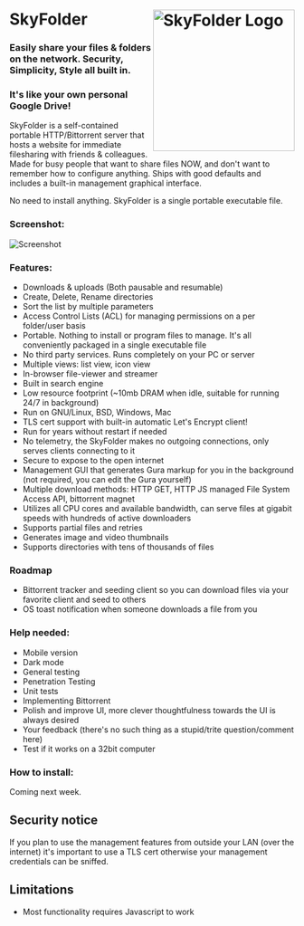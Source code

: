 # <img align="right" src="https://github.com/mu-arch/skyfolder/blob/master/hosted/logo.png" alt="SkyFolder Logo" title="SkyFolder" width="250px" height="250px"> SkyFolder

### Easily share your files & folders on the network. Security, Simplicity, Style all built in.
### It's like your own personal Google Drive!

SkyFolder is a self-contained portable HTTP/Bittorrent server that hosts a website for immediate filesharing with friends & colleagues. Made for busy people that want to share files NOW, and don't want to remember how to configure anything. Ships with good defaults and includes a built-in management graphical interface.

No need to install anything. SkyFolder is a single portable executable file.

### Screenshot:

![Screenshot](https://github.com/mu-arch/skyfolder/raw/master/Screenshot%202023-05-24%20at%207.36.56%20PM.webp)

### Features:
- Downloads & uploads (Both pausable and resumable)
- Create, Delete, Rename directories
- Sort the list by multiple parameters
- Access Control Lists (ACL) for managing permissions on a per folder/user basis
- Portable. Nothing to install or program files to manage. It's all conveniently packaged in a single executable file
- No third party services. Runs completely on your PC or server
- Multiple views: list view, icon view
- In-browser file-viewer and streamer
- Built in search engine
- Low resource footprint (~10mb DRAM when idle, suitable for running 24/7 in background)
- Run on GNU/Linux, BSD, Windows, Mac
- TLS cert support with built-in automatic Let's Encrypt client!
- Run for years without restart if needed
- No telemetry, the SkyFolder makes no outgoing connections, only serves clients connecting to it
- Secure to expose to the open internet
- Management GUI that generates Gura markup for you in the background (not required, you can edit the Gura yourself)
- Multiple download methods: HTTP GET, HTTP JS managed File System Access API, bittorrent magnet
- Utilizes all CPU cores and available bandwidth, can serve files at gigabit speeds with hundreds of active downloaders
- Supports partial files and retries
- Generates image and video thumbnails
- Supports directories with tens of thousands of files

### Roadmap
- Bittorrent tracker and seeding client so you can download files via your favorite client and seed to others
- OS toast notification when someone downloads a file from you

### Help needed:
- Mobile version
- Dark mode
- General testing
- Penetration Testing
- Unit tests
- Implementing Bittorrent
- Polish and improve UI, more clever thoughtfulness towards the UI is always desired
- Your feedback (there's no such thing as a stupid/trite question/comment here)
- Test if it works on a 32bit computer

### How to install:

Coming next week.

## Security notice

If you plan to use the management features from outside your LAN (over the internet) it's important to use a TLS cert otherwise your management credentials can be sniffed.

## Limitations
- Most functionality requires Javascript to work